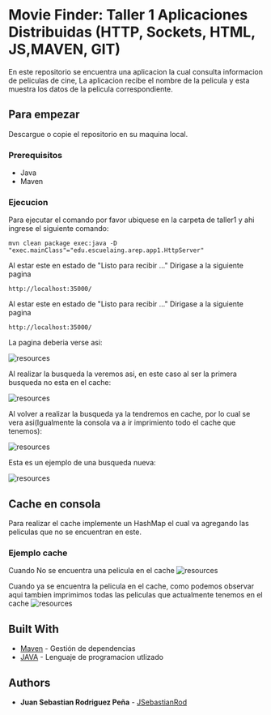 # Movie Finder: Taller 1 Aplicaciones Distribuidas (HTTP, Sockets, HTML, JS,MAVEN, GIT)

En este repositorio se encuentra una aplicacion la cual consulta informacion de peliculas de cine, La aplicacion recibe el nombre de la pelicula y esta muestra los datos de la pelicula correspondiente.

## Para empezar

Descargue o copie el repositorio en su maquina local.

### Prerequisitos
* Java
* Maven

### Ejecucion

Para ejecutar el comando por favor ubiquese en la carpeta de taller1 y ahi ingrese el siguiente comando:

```
mvn clean package exec:java -D "exec.mainClass"="edu.escuelaing.arep.app1.HttpServer"
```

Al estar este en estado de "Listo para recibir ..." Dirigase a la siguiente pagina

```
http://localhost:35000/
```

Al estar este en estado de "Listo para recibir ..." Dirigase a la siguiente pagina

```
http://localhost:35000/
```

La pagina deberia verse asi:

![resources](taller1/src/main/java/edu/escuelaing/arep/app1/resources/1.png)

Al realizar la busqueda la veremos asi, en este caso al ser la primera busqueda no esta en el cache:

![resources](taller1/src/main/java/edu/escuelaing/arep/app1/resources/2.png)

Al volver a realizar la busqueda ya la tendremos en cache, por lo cual se vera asi(Igualmente la consola va a ir imprimiento todo el cache que tenemos):

![resources](taller1/src/main/java/edu/escuelaing/arep/app1/resources/3.png)

Esta es un ejemplo de una busqueda nueva:

![resources](taller1/src/main/java/edu/escuelaing/arep/app1/resources/4.png)



## Cache en consola

Para realizar el cache implemente un HashMap el cual va agregando las peliculas que no se encuentran en este.

### Ejemplo cache

Cuando No se encuentra una pelicula en el cache
![resources](taller1/src/main/java/edu/escuelaing/arep/app1/resources/5.png)

Cuando ya se encuentra la pelicula en el cache, como podemos observar aqui tambien imprimimos todas las peliculas que actualmente tenemos en el cache
![resources](taller1/src/main/java/edu/escuelaing/arep/app1/resources/6.png)


## Built With

* [Maven](https://maven.apache.org/) - Gestión de dependencias
* [JAVA](https://rometools.github.io/rome/) - Lenguaje de programacion utlizado




## Authors

* **Juan Sebastian Rodriguez Peña** - [JSebastianRod](https://github.com/JSebastianRod)
